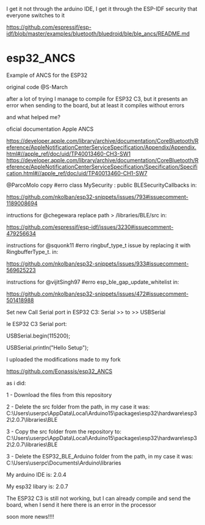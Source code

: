 I get it not through the arduino IDE, I get it through the ESP-IDF security that everyone switches to it

https://github.com/espressif/esp-idf/blob/master/examples/bluetooth/bluedroid/ble/ble_ancs/README.md

# esp32_ANCS

Example of ANCS for the ESP32

original code @S-March


after a lot of trying I manage to compile for ESP32 C3, but it presents an error when sending to the board, but at least it compiles without errors

and what helped me?

oficial documentation Apple ANCS

https://developer.apple.com/library/archive/documentation/CoreBluetooth/Reference/AppleNotificationCenterServiceSpecification/Appendix/Appendix.html#//apple_ref/doc/uid/TP40013460-CH3-SW1
 https://developer.apple.com/library/archive/documentation/CoreBluetooth/Reference/AppleNotificationCenterServiceSpecification/Specification/Specification.html#//apple_ref/doc/uid/TP40013460-CH1-SW7


@ParcoMolo copy #erro class MySecurity : public BLESecurityCallbacks in:

https://github.com/nkolban/esp32-snippets/issues/793#issuecomment-1189008694

intructions for @chegewara replace path > /libraries/BLE/src in:

https://github.com/espressif/esp-idf/issues/3230#issuecomment-479256634

instructions for @squonk11 #erro ringbuf_type_t  issue by replacing it with RingbufferType_t. in:

https://github.com/nkolban/esp32-snippets/issues/933#issuecomment-569625223

instructions for @vijitSingh97 #erro esp_ble_gap_update_whitelist in:

https://github.com/nkolban/esp32-snippets/issues/472#issuecomment-501418988

Set new Call Serial port in ESP32 C3: Serial >> to >> USBSerial

Ie ESP32 C3 Serial port:

USBSerial.begin(115200);

USBSerial.println("Hello Setup");

I uploaded the modifications made to my fork

https://github.com/Eonassis/esp32_ANCS



as i did:
 
1 - Download the files from this repository

2 - Delete the src folder from the path, in my case it was: C:\Users\userpc\AppData\Local\Arduino15\packages\esp32\hardware\esp32\2.0.7\libraries\BLE

3 - Copy the src folder from the repository to: C:\Users\userpc\AppData\Local\Arduino15\packages\esp32\hardware\esp32\2.0.7\libraries\BLE

3 - Delete the ESP32_BLE_Arduino folder from the path, in my case it was: C:\Users\userpc\Documents\Arduino\libraries


My arduino IDE is: 2.0.4

My esp32 libary is: 2.0.7


The ESP32 C3 is still not working, but I can already compile and send the board, when I send it here there is an error in the processor

soon more news!!!!

